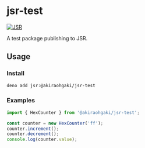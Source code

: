 # jsr-test

[![JSR](https://jsr.io/badges/@akiraohgaki/jsr-test)](https://jsr.io/@akiraohgaki/jsr-test)

A test package publishing to JSR.

## Usage

### Install

```sh
deno add jsr:@akiraohgaki/jsr-test
```

### Examples

```ts
import { HexCounter } from '@akiraohgaki/jsr-test';

const counter = new HexCounter('ff');
counter.increment();
counter.decrement();
console.log(counter.value);
```
